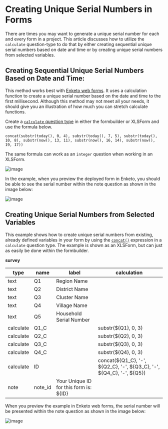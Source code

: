 # Creating Unique Serial Numbers in Forms

There are times you may want to generate a unique serial number for each and every form in a project. This article discusses how to utilize the `calculate` question-type to do that by either creating sequential unique serial numbers based on date and time or by creating unique serial numbers from selected variables.

## Creating Sequential Unique Serial Numbers Based on Date and Time:

This method works best with [Enketo web forms](data_through_webforms.md). It uses a calculation function to create a unique serial number based on the date and time to the first millisecond. Although this method may not meet all your needs, it should give you an illustration of how much you can stretch calculate functions.

Create a <a class="reference" href="calculate_questions.html"><code>calculate</code> question type</a> in either the formbuilder or XLSForm and use the formula below.

```
concat(substr(today(), 0, 4), substr(today(), 7, 5), substr(today(), 10, 8), substr(now(), 13, 11), substr(now(), 16, 14), substr(now(), 19, 17))
```

<p class="note">The same formula can work as an <code>integer</code> question when working in an XLSForm.</p>

![image](/images/unique_serial_numbers/calculate_example.png)

In the example, when you preview the deployed form in Enketo, you should be able to see the serial number within the note question as shown in the image below:

![image](/images/unique_serial_numbers/preview_form.png)

## Creating Unique Serial Numbers from Selected Variables

This example shows how to create unique serial numbers from existing, already defined variables in your form by using the [`concat()`](https://docs.getodk.org/form-operators-functions/#concat) expression in a `calculate` question type. The example is shown as an XLSForm, but can just as easily be done within the formbuilder.

__survey__

| type      | name    | label                                  | calculation                                                           |
| ---       | ---     | ---                                    | ---                                                                   |
| text      | Q1      | Region Name                            |                                                                       |
| text      | Q2      | District Name                          |                                                                       |
| text      | Q3      | Cluster Name                           |                                                                       |
| text      | Q4      | Village Name                           |                                                                       |
| text      | Q5      | Household Serial Number                |                                                                       |
| calculate | Q1_C    |                                        | substr(${Q1}, 0, 3)                                                   |
| calculate | Q2_C    |                                        | substr(${Q2}, 0, 3)                                                   |
| calculate | Q3_C    |                                        | substr(${Q3}, 0, 3)                                                   |
| calculate | Q4_C    |                                        | substr(${Q4}, 0, 3)                                                   |
| calculate | ID      |                                        | concat(${Q1_C}, '-', ${Q2_C}, '-', ${Q3_C}, '-', ${Q4_C}, '-', ${Q5}) |
| note      | note_id | Your Unique ID for this form is: ${ID} |                                                                       |

When you preview the example in Enketo web forms, the serial number will be presented within the note question as shown in the image below:

![image](/images/unique_serial_numbers/preview_uniqueid.png)
